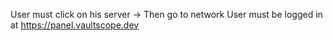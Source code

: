 User must click on his server -> Then go to network
User must be logged in at https://panel.vaultscope.dev